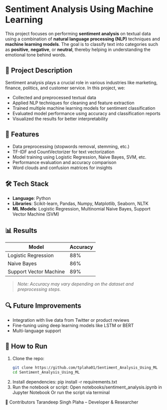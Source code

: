 # Sentiment Analysis Using Machine Learning

This project focuses on performing **sentiment analysis** on textual data using a combination of **natural language processing (NLP)** techniques and **machine learning models**. The goal is to classify text into categories such as **positive**, **negative**, or **neutral**, thereby helping in understanding the emotional tone behind words.

## 🧠 Project Description

Sentiment analysis plays a crucial role in various industries like marketing, finance, politics, and customer service. In this project, we:

- Collected and preprocessed textual data
- Applied NLP techniques for cleaning and feature extraction
- Trained multiple machine learning models for sentiment classification
- Evaluated model performance using accuracy and classification reports
- Visualized the results for better interpretability

## 🚀 Features

- Data preprocessing (stopwords removal, stemming, etc.)
- TF-IDF and CountVectorizer for text vectorization
- Model training using Logistic Regression, Naive Bayes, SVM, etc.
- Performance evaluation and accuracy comparison
- Word clouds and confusion matrices for insights

## 🛠️ Tech Stack

- **Language**: Python
- **Libraries**: Scikit-learn, Pandas, Numpy, Matplotlib, Seaborn, NLTK
- **ML Models**: Logistic Regression, Multinomial Naive Bayes, Support Vector Machine (SVM)


## 📊 Results

| Model                  | Accuracy |
|-----------------------|----------|
| Logistic Regression   | 88%      |
| Naive Bayes           | 86%      |
| Support Vector Machine| 89%      |

> *Note: Accuracy may vary depending on the dataset and preprocessing steps.*

## 🔍 Future Improvements

- Integration with live data from Twitter or product reviews
- Fine-tuning using deep learning models like LSTM or BERT
- Multi-language support

## 📌 How to Run

1. Clone the repo:
   ```bash
   git clone https://github.com/tplaha01/Sentiment_Analysis_Using_ML
   cd Sentiment_Analysis_Using_ML
2. Install dependencies:
    pip install -r requirements.txt
3. Run the notebook or script:
     Open notebooks/sentiment_analysis.ipynb in Jupyter Notebook Or run the script via terminal

🙌 Contributors
Tarandeep Singh Plaha – Developer & Researcher
